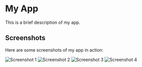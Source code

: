 # My App

This is a brief description of my app.

## Screenshots

Here are some screenshots of my app in action:

![Screenshot 1](Screenshots/screenshot1.png)
![Screenshot 2](Screenshots/screenshot2.png)
![Screenshot 3](Screenshots/screenshot3.png)
![Screenshot 4](Screenshots/screenshot4.png)
